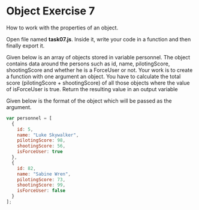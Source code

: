 # Object Exercise 7

How to work with the properties of an object.

Open file named **task07.js**. Inside it, write your code in a function and then finally export it.

Given below is an array of objects stored in variable personnel. The object contains data around
 the persons such as id,
name, pilotingScore, shootingScore and whether he is a ForceUser or not. Your work is to 
create a function with one argument an object.
You have to calculate the total score
(pilotingScore + shootingScore) of all those objects where the value of isForceUser is true.
Return the resulting value in an output variable

Given below is the format of the object which will be passed as the argument.

```js
var personnel = [
  {
    id: 5,
    name: "Luke Skywalker",
    pilotingScore: 98,
    shootingScore: 56,
    isForceUser: true
  },
  {
    id: 82,
    name: "Sabine Wren",
    pilotingScore: 73,
    shootingScore: 99,
    isForceUser: false
  }
];
```
